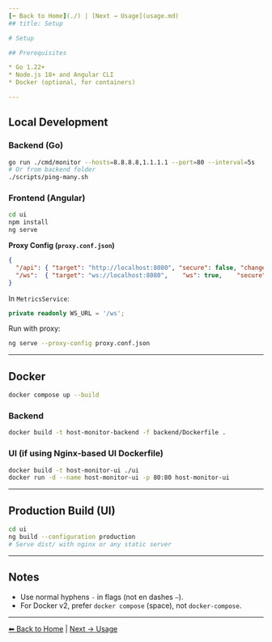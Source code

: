 ```yaml
---
[⬅ Back to Home](./) | [Next → Usage](usage.md)
## title: Setup

# Setup

## Prerequisites

* Go 1.22+
* Node.js 18+ and Angular CLI
* Docker (optional, for containers)

---
```


## Local Development

### Backend (Go)

```bash
go run ./cmd/monitor --hosts=8.8.8.8,1.1.1.1 --port=80 --interval=5s
# Or from backend folder
./scripts/ping-many.sh
```

### Frontend (Angular)

```bash
cd ui
npm install
ng serve
```

**Proxy Config (`proxy.conf.json`)**

```json
{
  "/api": { "target": "http://localhost:8080", "secure": false, "changeOrigin": true, "logLevel": "debug" },
  "/ws":  { "target": "ws://localhost:8080",    "ws": true,    "secure": false, "changeOrigin": true, "logLevel": "debug" }
}
```

In `MetricsService`:

```ts
private readonly WS_URL = '/ws';
```

Run with proxy:

```bash
ng serve --proxy-config proxy.conf.json
```

---

## Docker

```bash
docker compose up --build
```

### Backend

```bash
docker build -t host-monitor-backend -f backend/Dockerfile .
```

### UI (if using Nginx-based UI Dockerfile)

```bash
docker build -t host-monitor-ui ./ui
docker run -d --name host-monitor-ui -p 80:80 host-monitor-ui
```

---

## Production Build (UI)

```bash
cd ui
ng build --configuration production
# Serve dist/ with nginx or any static server
```

---

## Notes

* Use normal hyphens `-` in flags (not en dashes `–`).
* For Docker v2, prefer `docker compose` (space), not `docker-compose`.

---

[⬅ Back to Home](./) | [Next → Usage](usage.md)
